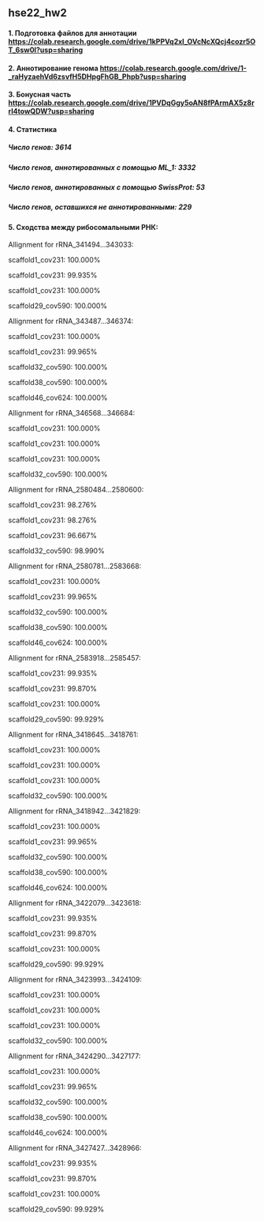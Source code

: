 ## hse22_hw2

#### 1. Подготовка файлов для аннотации https://colab.research.google.com/drive/1kPPVq2xI_OVcNcXQcj4cozr5OT_6sw0I?usp=sharing

#### 2. Аннотирование генома https://colab.research.google.com/drive/1-_raHyzaehVd6zsvfH5DHpgFhGB_Phpb?usp=sharing

#### 3. Бонусная часть https://colab.research.google.com/drive/1PVDqGgy5oAN8fPArmAX5z8rrI4towQDW?usp=sharing

#### 4. Статистика

##### Число генов: 3614

##### Число генов, аннотированных с помощью ML_1: 3332

##### Число генов, аннотированных с помощью SwissProt: 53

##### Число генов, оставшихся не аннотированными: 229

#### 5. Сходства между рибосомальными РНК:

Allignment for rRNA_341494...343033:

scaffold1_cov231: 100.000%

scaffold1_cov231: 99.935%

scaffold1_cov231: 100.000%

scaffold29_cov590: 100.000%

Allignment for rRNA_343487...346374:

scaffold1_cov231: 100.000%

scaffold1_cov231: 99.965%

scaffold32_cov590: 100.000%

scaffold38_cov590: 100.000%

scaffold46_cov624: 100.000%

Allignment for rRNA_346568...346684:

scaffold1_cov231: 100.000%

scaffold1_cov231: 100.000%

scaffold1_cov231: 100.000%

scaffold32_cov590: 100.000%


Allignment for rRNA_2580484...2580600:

scaffold1_cov231: 98.276%

scaffold1_cov231: 98.276%

scaffold1_cov231: 96.667%

scaffold32_cov590: 98.990%

Allignment for rRNA_2580781...2583668:

scaffold1_cov231: 100.000%

scaffold1_cov231: 99.965%

scaffold32_cov590: 100.000%

scaffold38_cov590: 100.000%

scaffold46_cov624: 100.000%

Allignment for rRNA_2583918...2585457:

scaffold1_cov231: 99.935%

scaffold1_cov231: 99.870%

scaffold1_cov231: 100.000%

scaffold29_cov590: 99.929%

Allignment for rRNA_3418645...3418761:

scaffold1_cov231: 100.000%

scaffold1_cov231: 100.000%

scaffold1_cov231: 100.000%

scaffold32_cov590: 100.000%

Allignment for rRNA_3418942...3421829:

scaffold1_cov231: 100.000%

scaffold1_cov231: 99.965%

scaffold32_cov590: 100.000%

scaffold38_cov590: 100.000%

scaffold46_cov624: 100.000%

Allignment for rRNA_3422079...3423618:

scaffold1_cov231: 99.935%

scaffold1_cov231: 99.870%

scaffold1_cov231: 100.000%

scaffold29_cov590: 99.929%

Allignment for rRNA_3423993...3424109:

scaffold1_cov231: 100.000%

scaffold1_cov231: 100.000%

scaffold1_cov231: 100.000%

scaffold32_cov590: 100.000%

Allignment for rRNA_3424290...3427177:

scaffold1_cov231: 100.000%

scaffold1_cov231: 99.965%

scaffold32_cov590: 100.000%

scaffold38_cov590: 100.000%

scaffold46_cov624: 100.000%

Allignment for rRNA_3427427...3428966:

scaffold1_cov231: 99.935%

scaffold1_cov231: 99.870%

scaffold1_cov231: 100.000%

scaffold29_cov590: 99.929%

